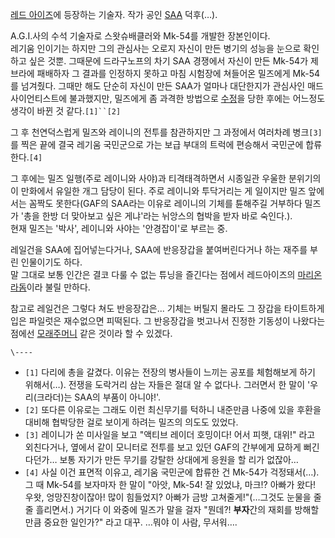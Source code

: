 [레드 아이즈](%EB%A0%88%EB%93%9C%20%EC%95%84%EC%9D%B4%EC%A6%88.md)에 등장하는 기술자. 작가
공인 [SAA](SAA.md) 덕후(…).

A.G.I.사의 수석 기술자로 스왓슈배클러와 Mk-54를 개발한 장본인이다.  
레기움 인이기는 하지만 그의 관심사는 오로지 자신이 만든 병기의 성능을 눈으로 확인하고 싶은 것뿐. 그때문에 드라구노프의 차기 SAA
경쟁에서 자신이 만든 Mk-54가 제브라에 패배하자 그 결과를 인정하지 못하고 마침 시험장에 쳐들어온 밀즈에게 Mk-54를 넘겨줬다. 그때만
해도 단순히 자신이 만든 SAA가 얼마나 대단한지가 관심사인 매드 사이언티스트에 불과했지만, 밀즈에게 좀 과격한 방법으로
[수정](%EC%88%98%EC%A0%95.md)을 당한 후에는 어느정도 생각이 바뀐 것 같다.`[1]``[2]`

그 후 천연덕스럽게 밀즈와 레이니의 전투를 참관하지만 그 과정에서 여러차례 병크`[3]`를 찍은 끝에 결국 레기움 국민군으로 가는 보급
부대의 트럭에 편승해서 국민군에 합류한다.`[4]`

그 후에는 밀즈 일행(주로 레이니와 사야)과 티격태격하면서 시종일관 우울한 분위기의 이 만화에서 유일한 개그 담당이 된다. 주로 레이니와
투닥거리는 게 일이지만 밀즈 앞에서는 꼼짝도 못한다(GAF의 SAA라는 이유로 레이니의 기체를 튠해주길 거부하다 밀즈가 '총을 한방 더
맞아보고 싶은 게냐'라는 뉘앙스의 협박을 받자 바로 숙인다.).  
현재 밀즈는 '박사', 레이니와 사야는 '안경잡이'로 부르는 중.

레일건을 SAA에 집어넣는다거나, SAA에 반응장갑을 붙여버린다거나 하는 재주를 부린 인물이기도 하다.  
말 그대로 보통 인간은 결코 다룰 수 없는 튜닝을 즐긴다는 점에서 레드아이즈의 [마리온라돔](%EB%A7%88%EB%A6%AC%EC%98%A8%20%EB%9D%BC%EB%8F%94.md)이라 불릴 만하다.

참고로 레일건은 그렇다 쳐도 반응장갑은... 기체는 버틸지 몰라도 그 장갑을 타이트하게 입은 파일럿은 재수없으면 피떡된다. 그 반응장갑을
벗고나서 진정한 기동성이 나왔다는 점에선
[모래주머니](%EB%AA%A8%EB%9E%98%EC%A3%BC%EB%A8%B8%EB%8B%88.md) 같은 것이라 할 수 있겠다.

`\----`

  * `[1]` 다리에 총을 갈겼다. 이유는 전장의 병사들이 느끼는 공포를 체험해보게 하기 위해서(…). 전쟁을 도락거리 삼는 자들은 절대 알 수 없다나. 그러면서 한 말이 '우리(크라더)는 SAA의 부품이 아니야!'.
  * `[2]` 또다른 이유로는 그래도 이런 최신무기를 턱하니 내준만큼 나중에 있을 후환을 대비해 협박당한 걸로 보이게 하려는 밀즈의 의도도 있었다.
  * `[3]` 레이니가 쏜 미사일을 보고 "액티브 레이더 호밍이다! 어서 피햇, 대위!" 라고 외친다거나, 옆에서 같이 모니터로 전투를 보고 있던 GAF의 간부에게 묘하게 뻐긴다던가… 보통 자기가 만든 무기를 강탈한 상대에게 응원을 할 리가 없잖아…
  * `[4]` 사실 이건 표면적 이유고, 레기움 국민군에 합류한 건 Mk-54가 걱정돼서(…). 그 때 Mk-54를 보자마자 한 말이 "아앗, Mk-54! 잘 있었냐, 마크!? 아빠가 왔다! 우왓, 엉망진창이잖아! 많이 힘들었지? 아빠가 금방 고쳐줄게!"(…그것도 눈물을 줄줄 흘리면서.) 거기다 이 와중에 밀즈가 말을 걸자 "뭔데?! **부자**간의 재회를 방해할 만큼 중요한 일인가?" 라고 대꾸. …뭐야 이 사람, 무서워….


